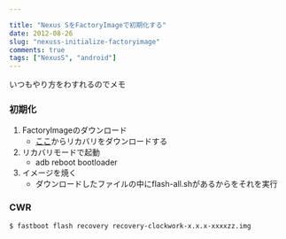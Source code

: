 ```yaml
---

title: "Nexus SをFactoryImageで初期化する"
date: 2012-08-26
slug: "nexuss-initialize-factoryimage"
comments: true
tags: ["NexusS", "android"]
---
```

いつもやり方をわすれるのでメモ

<!--more-->

### 初期化

1. FactoryImageのダウンロード
    + [ここ](https://developers.google.com/android/nexus/images)からリカバリをダウンロードする
2. リカバリモードで起動
    + adb reboot bootloader
3. イメージを焼く
    + ダウンロードしたファイルの中にflash-all.shがあるからをそれを実行

### CWR

```
$ fastboot flash recovery recovery-clockwork-x.x.x-xxxxzz.img
```
